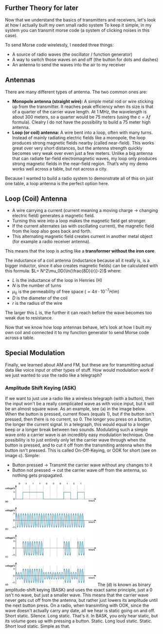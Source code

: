 ## Further Theory for later
Now that we understand the basics of transmitters and receivers, let's look at how I actually built my own small radio system
To keep it simple, in my system you can transmit morse code (a system of clicking noises in this case). 

To send Morse code wirelessly, I needed three things:  
- A source of radio waves (the oscillator / function generator)  
- A way to switch those waves on and off (the button for dots and dashes)  
- An antenna to send the waves into the air to my receiver

## Antennas
There are many different types of antenna. The two common ones are:
- **Monopole antenna (straight wire):** A simple metal rod or wire sticking up from the transmitter. It reaches peak efficiency when its size is that of a quarter of the carrier wave length. At 1 MHz, the wavelength is about 300 meters, so a quarter would be 75 meters (using the $c=\lambda f$ formula). Clealry I do not have the possibility to build a 75 meter high antenna.
- **Loop (or coil) antenna:** A wire bent into a loop, often with many turns. Instead of mainly radiating electric fields like a monopole, the loop produces strong magnetic fields nearby (called near-field). This works great over very short distances, but the antenna strength quickly becomes very weak over even just a few meters. Unlike a big antenna that can radiate far-field electromagnetic waves, my loop only produces strong magnetic fields in the near-field region. That’s why my demo works well across a table, but not across a city.
  
Because I wanted to build a radio system to demonstrate all of this on just one table, a loop antenna is the perfect option here.

## Loop (Coil) Antenna
- A wire carrying a current (current meaning a moving charge -> changing electric field) generates a magnetic field. 
- Turning this wire into a loop makes the magnetic field get stronger.
- If the current alternates (as with oscillating current), the magnetic field from the loop also goes back and forth.
- This alternating magnetic field creates current in another metal object (for example a radio receiver antenna).

This means that the loop is acting like a **transformer without the iron core**.

The inductance of a coil antenna (inductance because all it really is, is a bigger inductor, since it also creates magnetic fields) can be calculated with this formula:
$L= N^2\mu_0D(\ln{\frac{8D}{r}}-2)$
where:
- $L$ is the inductance of the loop in Henries (H)
- $N$ is the number of turns
- $\mu_0$ is the permeability of free space $(=4\pi \cdot 10^{-7} H/m)$
- $D$ is the diameter of the coil
- $r$ is the radius of the wire

The larger this $L$ is, the further it can reach before the wave becomes too weak due to resistance.

Now that we know how loop antennas behave, let’s look at how I built my own coil and connected it to my function generator to send Morse code across a table.

## Special Modulation
Finally, we learned about AM and FM, but these are for transmitting actual data like voice input or other types of stuff. How would modulation work if we just wanted to use the radio like a telegraph?

### Amplitude Shift Keying (ASK)
If we want to just use a radio like a wireless telegraph (with a button), then the input won't be a really complicated wave as with voice input, but it will be an almost square wave. As an example, see (a) in the image below. When the button is pressed, current flows (equals 1), but if the button isn't pressed, then there is no current, so 0. The longer you press on a button, the longer the current signal. In a telegraph, this would equal to a longer beep or a longer break between two sounds. 
Modulating such a simple wave onto a carrier wave is an incredibly easy modulation technique. One possibility is to just entirely only let the carrier wave through when the button is pressed, and to cut it off from the transmiting antenna when the button isn't pressed. This is called On-Off-Keying, or OOK for short (see on image c). 
Simple:
- Button pressed -> Transmit the carrier wave without any changes to it
- Button not pressed -> cut the carrier wave off from the antenna, so nothing gets propagated.
<img src="images_script\tm355_bk1_pt2_f018.eps.jpg" width="300"> 
The (d) is known as binary amplitude-shift keying (BASK) and uses the exact same principle, just a 0 isn't no wave, but just a smaller wave. This means that the carrier wave never gets cut off from the antenna, but rather just lowers its amplitude until the next button press.
On a radio, when transmiting with OOK, since the wave doesn't actually carry any date, all we hear is static going on and off. Short static. Silence. Long static. That's it. 
In BASK, you only hear static, but its volume goes up with pressing a button. Static. Long loud static. Static. Short loud static. Simple as that.